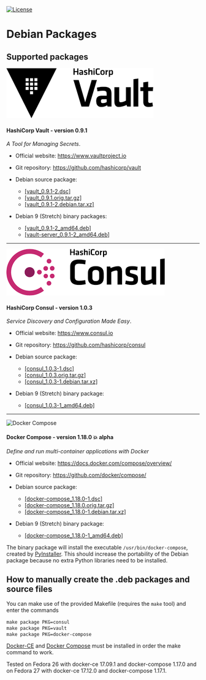 [![License](https://img.shields.io/badge/License-Apache--2.0-blue.svg)](https://spdx.org/licenses/Apache-2.0.html)

# Debian Packages

## Supported packages

![](images/HashiCorp-Vault-logo.png?raw=true "HashiCorp Vault")

#### HashiCorp Vault - version 0.9.1

_A Tool for Managing Secrets_.

* Official website: https://www.vaultproject.io
* Git repository: https://github.com/hashicorp/vault

* Debian source package:
  * [[vault_0.9.1-2.dsc]][vault-dsc]
  * [[vault_0.9.1.orig.tar.gz]][vault-orig]
  * [[vault_0.9.1-2.debian.tar.xz]][vault-debian]

* Debian 9 (Stretch) binary packages:
  * [[vault_0.9.1-2_amd64.deb]][vault-debpkg]
  * [[vault-server_0.9.1-2_amd64.deb]][vault-server-debpkg]

---

![](images/HashiCorp-Consul-logo.png?raw=true "HashiCorp Consul")

#### HashiCorp Consul - version 1.0.3

_Service Discovery and Configuration Made Easy_.

* Official website: https://www.consul.io
* Git repository: https://github.com/hashicorp/consul

* Debian source package:
  * [[consul_1.0.3-1.dsc]][consul-dsc]
  * [[consul_1.0.3.orig.tar.gz]][consul-orig]
  * [[consul_1.0.3-1.debian.tar.xz]][consul-debian]

* Debian 9 (Stretch) binary package:
  * [[consul_1.0.3-1_amd64.deb]][consul-debpkg]

---

![Docker Compose](https://github.com/docker/compose/blob/master/logo.png?raw=true "Docker Compose Logo")

#### Docker Compose - version 1.18.0 :boom: alpha

_Define and run multi-container applications with Docker_

* Official website: https://docs.docker.com/compose/overview/
* Git repository: https://github.com/docker/compose/

* Debian source package:
  * [[docker-compose_1.18.0-1.dsc]][docker-compose-dsc]
  * [[docker-compose_1.18.0.orig.tar.gz]][docker-compose-orig]
  * [[docker-compose_1.18.0-1.debian.tar.xz]][docker-compose-debian]

* Debian 9 (Stretch) binary package:
  * [[docker-compose_1.18.0-1_amd64.deb]][docker-compose-debpkg]

The binary package will install the executable `/usr/bin/docker-compose`, created by
[PyInstaller][pyinstaller]. This should increase the portability of the Debian package
because no extra Python libraries need to be installed.

## How to manually create the .deb packages and source files

You can make use of the provided Makefile (requires the `make` tool)
and enter the commands

    make package PKG=consul
    make package PKG=vault
    make package PKG=docker-compose

[Docker-CE][docker-ce] and [Docker Compose][docker-compose] must be installed in order
the make command to work.

Tested on Fedora 26 with docker-ce 17.09.1 and docker-compose 1.17.0
and on Fedora 27 with docker-ce 17.12.0 and docker-compose 1.17.1.

[docker-ce]: https://www.docker.com/community-edition/
[docker-compose]: https://docs.docker.com/compose/
[pyinstaller]: http://www.pyinstaller.org/

[consul-debpkg]: https://github.com/madrisan/debian-packages/releases/download/v0.6.0/consul_1.0.3-1_amd64.deb
[consul-debian]: https://github.com/madrisan/debian-packages/releases/download/v0.6.0/consul_1.0.3-1.debian.tar.xz
[consul-dsc]: https://github.com/madrisan/debian-packages/releases/download/v0.6.0/consul_1.0.3-1.dsc
[consul-orig]: https://github.com/madrisan/debian-packages/releases/download/v0.6.0/consul_1.0.3.orig.tar.gz

[docker-compose-debpkg]: https://github.com/madrisan/debian-packages/releases/download/v0.6.0/docker-compose_1.18.0-1_amd64.deb
[docker-compose-debian]: https://github.com/madrisan/debian-packages/releases/download/v0.6.0/docker-compose_1.18.0-1.debian.tar.xz
[docker-compose-dsc]: https://github.com/madrisan/debian-packages/releases/download/v0.6.0/docker-compose_1.18.0-1.dsc
[docker-compose-orig]: https://github.com/madrisan/debian-packages/releases/download/v0.6.0/docker-compose_1.18.0.orig.tar.gz

[vault-debpkg]: https://github.com/madrisan/debian-packages/releases/download/v0.6.0/vault_0.9.1-2_amd64.deb
[vault-server-debpkg]: https://github.com/madrisan/debian-packages/releases/download/v0.6.0/vault-server_0.9.1-2_amd64.deb
[vault-debian]: https://github.com/madrisan/debian-packages/releases/download/v0.6.0/vault_0.9.1-2.debian.tar.xz
[vault-dsc]: https://github.com/madrisan/debian-packages/releases/download/v0.6.0/vault_0.9.1-2.dsc
[vault-orig]: https://github.com/madrisan/debian-packages/releases/download/v0.6.0/vault_0.9.1.orig.tar.gz
